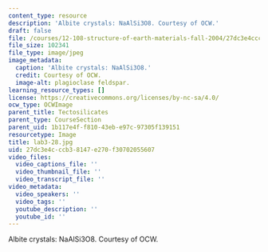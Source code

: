 ```yaml
---
content_type: resource
description: 'Albite crystals: NaAlSi3O8. Courtesy of OCW.'
draft: false
file: /courses/12-108-structure-of-earth-materials-fall-2004/27dc3e4cccb38147e270f30702055607_lab3-28.jpg
file_size: 102341
file_type: image/jpeg
image_metadata:
  caption: 'Albite crystals: NaAlSi3O8.'
  credit: Courtesy of OCW.
  image-alt: plagioclase feldspar.
learning_resource_types: []
license: https://creativecommons.org/licenses/by-nc-sa/4.0/
ocw_type: OCWImage
parent_title: Tectosilicates
parent_type: CourseSection
parent_uid: 1b117e4f-f810-43eb-e97c-97305f139151
resourcetype: Image
title: lab3-28.jpg
uid: 27dc3e4c-ccb3-8147-e270-f30702055607
video_files:
  video_captions_file: ''
  video_thumbnail_file: ''
  video_transcript_file: ''
video_metadata:
  video_speakers: ''
  video_tags: ''
  youtube_description: ''
  youtube_id: ''
---
```

Albite crystals: NaAlSi3O8. Courtesy of OCW.